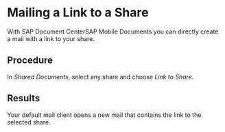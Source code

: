 <!-- loioef6551aa40bb46faa22a3f049a58c3c5 -->

# Mailing a Link to a Share

With SAP Document CenterSAP Mobile Documents you can directly create a mail with a link to your share.



## Procedure

In *Shared Documents*, select any share and choose *Link to Share*.



## Results

Your default mail client opens a new mail that contains the link to the selected share.

